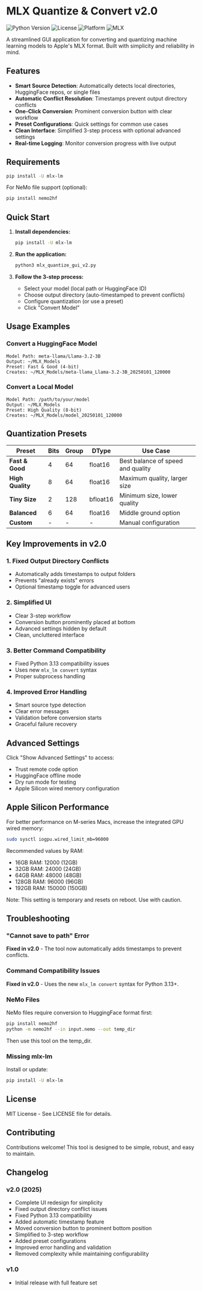 # MLX Quantize & Convert v2.0

![Python Version](https://img.shields.io/badge/python-3.8%2B-blue)
![License](https://img.shields.io/badge/license-MIT-green)
![Platform](https://img.shields.io/badge/platform-macOS-lightgrey)
![MLX](https://img.shields.io/badge/MLX-compatible-orange)

A streamlined GUI application for converting and quantizing machine learning models to Apple's MLX format. Built with simplicity and reliability in mind.

## Features

- **Smart Source Detection**: Automatically detects local directories, HuggingFace repos, or single files
- **Automatic Conflict Resolution**: Timestamps prevent output directory conflicts
- **One-Click Conversion**: Prominent conversion button with clear workflow
- **Preset Configurations**: Quick settings for common use cases
- **Clean Interface**: Simplified 3-step process with optional advanced settings
- **Real-time Logging**: Monitor conversion progress with live output

## Requirements

```bash
pip install -U mlx-lm
```

For NeMo file support (optional):
```bash
pip install nemo2hf
```

## Quick Start

1. **Install dependencies:**
   ```bash
   pip install -U mlx-lm
   ```

2. **Run the application:**
   ```bash
   python3 mlx_quantize_gui_v2.py
   ```

3. **Follow the 3-step process:**
   - Select your model (local path or HuggingFace ID)
   - Choose output directory (auto-timestamped to prevent conflicts)  
   - Configure quantization (or use a preset)
   - Click "Convert Model"

## Usage Examples

### Convert a HuggingFace Model
```
Model Path: meta-llama/Llama-3.2-3B
Output: ~/MLX_Models
Preset: Fast & Good (4-bit)
Creates: ~/MLX_Models/meta-llama_Llama-3.2-3B_20250101_120000
```

### Convert a Local Model
```
Model Path: /path/to/your/model
Output: ~/MLX_Models  
Preset: High Quality (8-bit)
Creates: ~/MLX_Models/model_20250101_120000
```

## Quantization Presets

| Preset | Bits | Group | DType | Use Case |
|--------|------|-------|-------|----------|
| **Fast & Good** | 4 | 64 | float16 | Best balance of speed and quality |
| **High Quality** | 8 | 64 | float16 | Maximum quality, larger size |
| **Tiny Size** | 2 | 128 | bfloat16 | Minimum size, lower quality |
| **Balanced** | 6 | 64 | float16 | Middle ground option |
| **Custom** | - | - | - | Manual configuration |

## Key Improvements in v2.0

### 1. Fixed Output Directory Conflicts
- Automatically adds timestamps to output folders
- Prevents "already exists" errors
- Optional timestamp toggle for advanced users

### 2. Simplified UI
- Clear 3-step workflow
- Conversion button prominently placed at bottom
- Advanced settings hidden by default
- Clean, uncluttered interface

### 3. Better Command Compatibility  
- Fixed Python 3.13 compatibility issues
- Uses new `mlx_lm convert` syntax
- Proper subprocess handling

### 4. Improved Error Handling
- Smart source type detection
- Clear error messages
- Validation before conversion starts
- Graceful failure recovery

## Advanced Settings

Click "Show Advanced Settings" to access:
- Trust remote code option
- HuggingFace offline mode  
- Dry run mode for testing
- Apple Silicon wired memory configuration

## Apple Silicon Performance

For better performance on M-series Macs, increase the integrated GPU wired memory:

```bash
sudo sysctl iogpu.wired_limit_mb=96000
```

Recommended values by RAM:
- 16GB RAM: 12000 (12GB)
- 32GB RAM: 24000 (24GB)
- 64GB RAM: 48000 (48GB)
- 128GB RAM: 96000 (96GB)
- 192GB RAM: 150000 (150GB)

Note: This setting is temporary and resets on reboot. Use with caution.

## Troubleshooting

### "Cannot save to path" Error
**Fixed in v2.0** - The tool now automatically adds timestamps to prevent conflicts.

### Command Compatibility Issues
**Fixed in v2.0** - Uses the new `mlx_lm convert` syntax for Python 3.13+.

### NeMo Files
NeMo files require conversion to HuggingFace format first:
```bash
pip install nemo2hf
python -m nemo2hf --in input.nemo --out temp_dir
```
Then use this tool on the temp_dir.

### Missing mlx-lm
Install or update:
```bash
pip install -U mlx-lm
```

## License

MIT License - See LICENSE file for details.

## Contributing

Contributions welcome! This tool is designed to be simple, robust, and easy to maintain.

## Changelog

### v2.0 (2025)
- Complete UI redesign for simplicity
- Fixed output directory conflict issues
- Fixed Python 3.13 compatibility
- Added automatic timestamp feature
- Moved conversion button to prominent bottom position
- Simplified to 3-step workflow
- Added preset configurations
- Improved error handling and validation
- Removed complexity while maintaining configurability

### v1.0
- Initial release with full feature set
